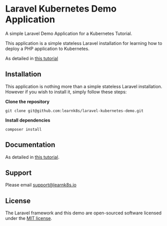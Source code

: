 # Laravel Kubernetes Demo Application

A simple Laravel Demo Application for a Kubernetes Tutorial.

This application is a simple stateless Laravel installation for learning how to deploy a PHP application to Kubernetes.

As detailed in [this tutorial](https://learnk8s.io/blog/deploying-laravel-to-kubernetes/)


## Installation

This application is nothing more than a simple stateless Laravel installation. However if you wish to install it, simply follow these steps:

__Clone the repository__

`git clone git@github.com:learnk8s/laravel-kubernetes-demo.git`

__Install dependencies__

`composer install`

## Documentation

As detailed in [this tutorial](https://learnk8s.io/blog/deploying-laravel-to-kubernetes/).

## Support

Please email support@learnk8s.io

## License

The Laravel framework and this demo are open-sourced software licensed under the [MIT license](https://opensource.org/licenses/MIT).
